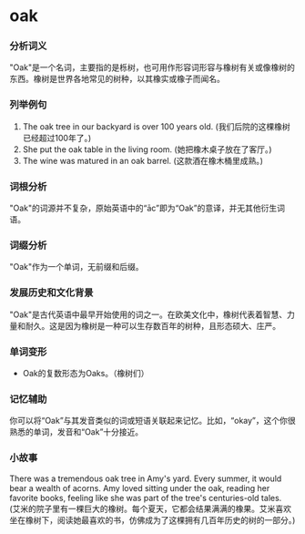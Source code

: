 # oak

### 分析词义

  

"Oak"是一个名词，主要指的是栎树，也可用作形容词形容与橡树有关或像橡树的东西。橡树是世界各地常见的树种，以其橡实或橡子而闻名。

  

### 列举例句

  

1.  The oak tree in our backyard is over 100 years old. (我们后院的这棵橡树已经超过100年了。)
2.  She put the oak table in the living room. (她把橡木桌子放在了客厅。)
3.  The wine was matured in an oak barrel. (这款酒在橡木桶里成熟。)

  

### 词根分析

  

"Oak"的词源并不复杂，原始英语中的“āc”即为“Oak”的意译，并无其他衍生词语。

  

### 词缀分析

  

"Oak"作为一个单词，无前缀和后缀。

  

### 发展历史和文化背景

  

"Oak"是古代英语中最早开始使用的词之一。在欧美文化中，橡树代表着智慧、力量和耐久。这是因为橡树是一种可以生存数百年的树种，且形态硕大、庄严。

  

### 单词变形

  

*   Oak的复数形态为Oaks。（橡树们）

  

### 记忆辅助

  

你可以将“Oak”与其发音类似的词或短语关联起来记忆。比如，“okay”，这个你很熟悉的单词，发音和“Oak”十分接近。

  

### 小故事

  

There was a tremendous oak tree in Amy's yard. Every summer, it would bear a wealth of acorns. Amy loved sitting under the oak, reading her favorite books, feeling like she was part of the tree's centuries-old tales.  
(艾米的院子里有一棵巨大的橡树。每个夏天，它都会结果满满的橡果。艾米喜欢坐在橡树下，阅读她最喜欢的书，仿佛成为了这棵拥有几百年历史的树的一部分。)

